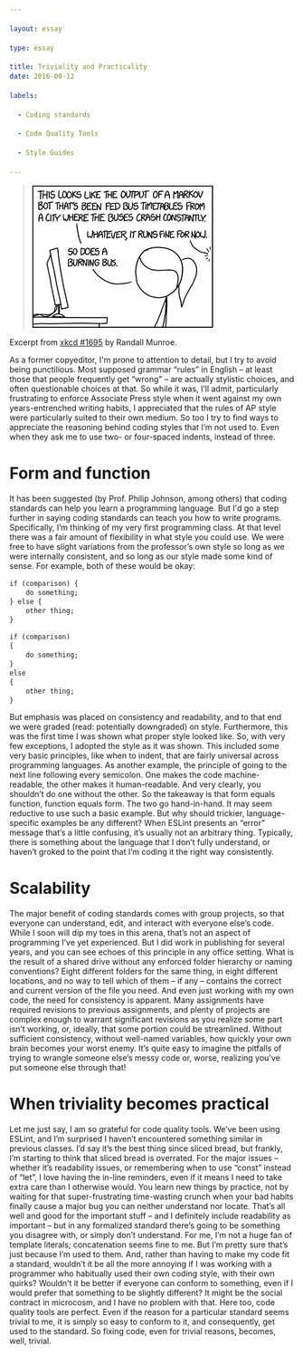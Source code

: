 ```yaml
---

layout: essay

type: essay

title: Triviality and Practicality
date: 2016-09-12

labels:

  - Coding standards

  - Code Quality Tools

  - Style Guides

---
```


<blockquote><img class="ui medium left floated image" src="../images/xkcd1695.png"></blockquote><footer>Excerpt from <a href="http://xkcd.com/1695/">xkcd #1695</a> by Randall Munroe.</footer>

As a former copyeditor, I'm prone to attention to detail, but I try to avoid being punctilious. Most supposed grammar “rules” in English – at least those that people frequently get “wrong” – are actually stylistic choices, and often questionable choices at that. So while it was, I’ll admit, particularly frustrating to enforce Associate Press style when it went against my own years-entrenched writing habits, I appreciated that the rules of AP style were particularly suited to their own medium.
So too I try to find ways to appreciate the reasoning behind coding styles that I’m not used to. Even when they ask me to use two- or four-spaced indents, instead of three.

# Form and function

It has been suggested (by Prof. Philip Johnson, among others) that coding standards can help you learn a programming language. But I'd go a step further in saying coding standards can teach you how to write programs.
Specifically, I’m thinking of my very first programming class. At that level there was a fair amount of flexibility in what style you could use. We were free to have slight variations from the professor’s own style so long as we were internally consistent, and so long as our style made some kind of sense. For example, both of these would be okay:

```
if (comparison) {
	do something;
} else {
	other thing;
}
```

```
if (comparison) 
{
	do something;
} 
else 
{
	other thing;
}

```

But emphasis was placed on consistency and readability, and to that end we were graded (read: potentially downgraded) on style. Furthermore, this was the first time I was shown what proper style looked like. So, with very few exceptions, I adopted the style as it was shown.
This included some very basic principles, like when to indent, that are fairly universal across programming languages. As another example, the principle of going to the next line following every semicolon. One makes the code machine-readable, the other makes it human-readable. And very clearly, you shouldn’t do one without the other. So the takeaway is that form equals function, function equals form. The two go hand-in-hand.
It may seem reductive to use such a basic example. But why should trickier, language-specific examples be any different? When ESLint presents an “error” message that’s a little confusing, it’s usually not an arbitrary thing. Typically, there is something about the language that I don’t fully understand, or haven’t groked to the point that I’m coding it the right way consistently. 
# Scalability
The major benefit of coding standards comes with group projects, so that everyone can understand, edit, and interact with everyone else’s code. While I soon will dip my toes in this arena, that’s not an aspect of programming I’ve yet experienced. 
But I did work in publishing for several years, and you can see echoes of this principle in any office setting. What is the result of a shared drive without any enforced folder hierarchy or naming conventions? Eight different folders for the same thing, in eight different locations, and no way to tell which of them – if any – contains the correct and current version of the file you need.
And even just working with my own code, the need for consistency is apparent. Many assignments have required revisions to previous assignments, and plenty of projects are complex enough to warrant significant revisions as you realize some part isn’t working, or, ideally, that some portion could be streamlined. Without sufficient consistency, without well-named variables, how quickly your own brain becomes your worst enemy. It’s quite easy to imagine the pitfalls of trying to wrangle someone else’s messy code or, worse, realizing you’ve put someone else through that!
# When triviality becomes practical
Let me just say, I am so grateful for code quality tools. We’ve been using ESLint, and I’m surprised I haven’t encountered something similar in previous classes. I’d say it’s the best thing since sliced bread, but frankly, I’m starting to think that sliced bread is overrated.
For the major issues – whether it’s readability issues, or remembering when to use “const” instead of “let”, I love having the in-line reminders, even if it means I need to take extra care than I otherwise would. You learn new things by practice, not by waiting for that super-frustrating time-wasting crunch when your bad habits finally cause a major bug you can neither understand nor locate.
That’s all well and good for the important stuff – and I definitely include readability as important – but in any formalized standard there’s going to be something you disagree with, or simply don’t understand. For me, I’m not a huge fan of template literals; concatenation seems fine to me. 
But I’m pretty sure that’s just because I’m used to them. And, rather than having to make my code fit a standard, wouldn’t it be all the more annoying if I was working with a programmer who habitually used their own coding style, with their own quirks? Wouldn’t it be better if everyone can conform to something, even if I would prefer that something to be slightly different? It might be the social contract in microcosm, and I have no problem with that.
Here too, code quality tools are perfect. Even if the reason for a particular standard seems trivial to me, it is simply so easy to conform to it, and consequently, get used to the standard. So fixing code, even for trivial reasons, becomes, well, trivial.


